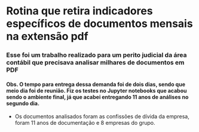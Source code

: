 # Rotina que retira indicadores específicos de documentos mensais na extensão pdf
### Esse foi um trabalho realizado para um perito judicial da área contábil que precisava analisar milhares de documentos em PDF
#### Obs. O tempo para entrega dessa demanda foi de dois dias, sendo que meio dia foi de reunião. Fiz os testes no Jupyter notebooks que acabou sendo o ambiente final, já que acabei entregando 11 anos de análises no segundo dia. 
* Os documentos analisados foram as confissões de dívida da empresa, foram 11 anos de documentação e 8 empresas do grupo.
